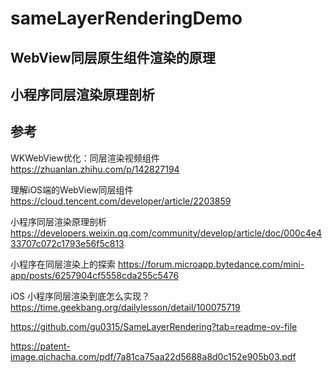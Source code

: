 # sameLayerRenderingDemo

## WebView同层原生组件渲染的原理
## 小程序同层渲染原理剖析

## 参考
WKWebView优化：同层渲染视频组件 https://zhuanlan.zhihu.com/p/142827194

理解iOS端的WebView同层组件 https://cloud.tencent.com/developer/article/2203859

小程序同层渲染原理剖析 https://developers.weixin.qq.com/community/develop/article/doc/000c4e433707c072c1793e56f5c813

小程序在同层渲染上的探索 https://forum.microapp.bytedance.com/mini-app/posts/6257904cf5558cda255c5476

iOS 小程序同层渲染到底怎么实现？ https://time.geekbang.org/dailylesson/detail/100075719

https://github.com/gu0315/SameLayerRendering?tab=readme-ov-file

https://patent-image.qichacha.com/pdf/7a81ca75aa22d5688a8d0c152e905b03.pdf
